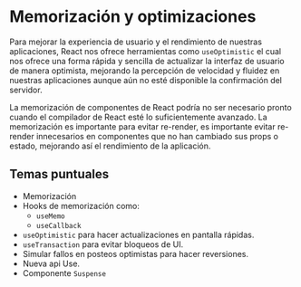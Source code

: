 # Memorización y optimizaciones

Para mejorar la experiencia de usuario y el rendimiento de nuestras aplicaciones, React nos ofrece herramientas como `useOptimistic` el cual nos ofrece una forma rápida y sencilla de actualizar la interfaz de usuario de manera optimista, mejorando la percepción de velocidad y fluidez en nuestras aplicaciones aunque aún no esté disponible la confirmación del servidor.

La memorización de componentes de React podría no ser necesario pronto cuando el compilador de React esté lo suficientemente avanzado. La memorización es importante para evitar re-render, es importante evitar re-render innecesarios en componentes que no han cambiado sus props o estado, mejorando así el rendimiento de la aplicación.

## Temas puntuales

- Memorización
- Hooks de memorización como:
   - `useMemo`
   - `useCallback`
- `useOptimistic` para hacer actualizaciones en pantalla rápidas.
- `useTransaction` para evitar bloqueos de UI.
- Simular fallos en posteos optimistas para hacer reversiones.
- Nueva api Use.
- Componente `Suspense`
